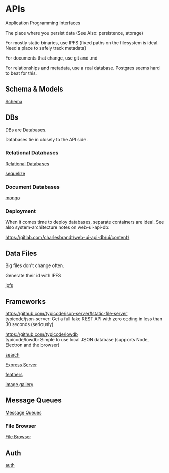 # APIs

Application Programming Interfaces

The place where you persist data (See Also: persistence, storage)

For mostly static binaries, use IPFS (fixed paths on the filesystem is ideal. Need a place to safely track metadata)

For documents that change, use git and .md

For relationships and metadata, use a real database. Postgres seems hard to beat for this.

## Schema & Models

[Schema](schema.md)

## DBs 

DBs are Databases.

Databases tie in closely to the API side.

### Relational Databases

[Relational Databases](relational-db.md)

[sequelize](sequelize.md)

### Document Databases

[mongo](mongo.md)

### Deployment

When it comes time to deploy databases, separate containers are ideal. See also system-architecture notes on web-ui-api-db:

https://gitlab.com/charlesbrandt/web-ui-api-db/ui/content/

## Data Files

Big files don't change often. 

Generate their id with IPFS

[ipfs](ipfs.md)


## Frameworks

https://github.com/typicode/json-server#static-file-server  
typicode/json-server: Get a full fake REST API with zero coding in less than 30 seconds (seriously)  

https://github.com/typicode/lowdb  
typicode/lowdb: Simple to use local JSON database (supports Node, Electron and the browser)  

[search](search.md)

[Express Server](express.md)  

[feathers](feathers.md)

[image gallery](image-gallery.md)


## Message Queues

[Message Queues](message-queue.md)


### File Browser

[File Browser](file-browser.md)


## Auth

[auth](auth.md)

